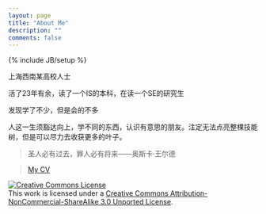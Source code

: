 ```yaml
---
layout: page
title: "About Me"
description: ""
comments: false
---
```

{% include JB/setup %}

上海西南某高校人士

活了23年有余，读了一个IS的本科，在读一个SE的研究生

发现学了不少，但是会的不多

人这一生须豁达向上，学不同的东西，认识有意思的朋友。注定无法点亮整棵技能树，但是可以尽力去收获更多的叶子。

> 圣人必有过去，罪人必有将来——奥斯卡·王尔德 

> [My CV](WangHao_CV.pdf)

<a rel="license" href="http://creativecommons.org/licenses/by-nc-sa/3.0/"><img alt="Creative Commons License" style="border-width:0" src="http://i.creativecommons.org/l/by-nc-sa/3.0/88x31.png" /></a>
<br />
This work is licensed under a <a rel="license" href="http://creativecommons.org/licenses/by-nc-sa/3.0/">Creative Commons Attribution-NonCommercial-ShareAlike 3.0 Unported License</a>.